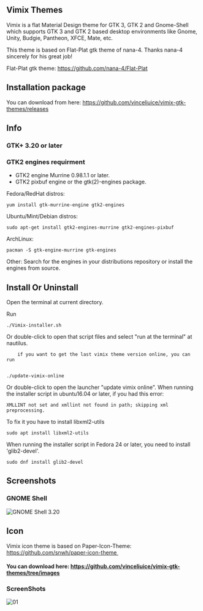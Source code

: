 
## Vimix Themes

Vimix is a flat Material Design theme for GTK 3, GTK 2 and Gnome-Shell which supports GTK 3 and GTK 2 based desktop environments like Gnome, Unity, Budgie, Pantheon, XFCE, Mate, etc.


This theme is based on Flat-Plat gtk theme of nana-4. Thanks nana-4 sincerely for his great job! 

Flat-Plat gtk theme: https://github.com/nana-4/Flat-Plat

## Installation package

You can download from here: https://github.com/vinceliuice/vimix-gtk-themes/releases

## Info

### GTK+ 3.20 or later

### GTK2 engines requirment
- GTK2 engine Murrine 0.98.1.1 or later.
- GTK2 pixbuf engine or the gtk(2)-engines package.

Fedora/RedHat distros:

    yum install gtk-murrine-engine gtk2-engines

Ubuntu/Mint/Debian distros:

    sudo apt-get install gtk2-engines-murrine gtk2-engines-pixbuf

ArchLinux:

    pacman -S gtk-engine-murrine gtk-engines

Other:
Search for the engines in your distributions repository or install the engines from source.
## Install Or Uninstall

Open the terminal at current directory.


Run


    ./Vimix-installer.sh


Or double-click to open that script files and select "run at the terminal" at nautilus.



        if you want to get the last vimix theme version online, you can run


    ./update-vimix-online


Or double-click to open the launcher "update vimix online".
When running the installer script in ubuntu16.04 or later, if you had this error:

    XMLLINT not set and xmllint not found in path; skipping xml preprocessing.

To fix it you have to install libxml2-utils

    sudo apt install libxml2-utils

When running the installer script in Fedora 24 or later, you need to install 'glib2-devel'.

    sudo dnf install glib2-devel

## Screenshots

### GNOME Shell
![GNOME Shell 3.20](https://cn.pling.com/img/f/7/e/b/bd499935bebd7e7702844c32b7f59a91dd1d.jpg?raw=true) 


## Icon 
Vimix icon theme is based on Paper-Icon-Theme: https://github.com/snwh/paper-icon-theme 


#### You can download here: https://github.com/vinceliuice/vimix-gtk-themes/tree/images


### ScreenShots 
![01](https://github.com/vinceliuice/vimix-gtk-themes/blob/images/vimix-icon-theme.png?raw=true)
 

